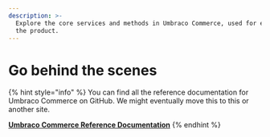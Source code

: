 ```yaml
---
description: >-
  Explore the core services and methods in Umbraco Commerce, used for extending
  the product.
---
```


# Go behind the scenes

{% hint style="info" %}
You can find all the reference documentation for Umbraco Commerce on GitHub. We might eventually move this to this or another site.

[**Umbraco Commerce Reference Documentation**](https://github.com/umbraco/UmbracoDocs/tree/main/10/umbraco-commerce/reference)
{% endhint %}
